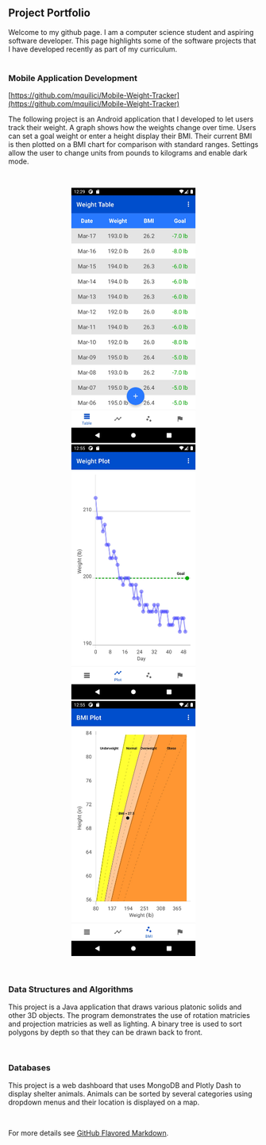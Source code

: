 ## Project Portfolio
 
Welcome to my github page. I am a computer science student and aspiring software developer. This page highlights some of the software projects that I have developed recently as part of my curriculum.<br/><br/>

### Mobile Application Development
[https://github.com/mquilici/Mobile-Weight-Tracker](https://github.com/mquilici/Mobile-Weight-Tracker)

The following project is an Android application that I developed to let users track their weight. A graph shows how the weights change over time. Users can set a goal weight or enter a height display their BMI. Their current BMI is then plotted on a BMI chart for comparison with standard ranges. Settings allow the user to change units from pounds to kilograms and enable dark mode.

<br/>
<a href="https://github.com/mquilici/Mobile-Weight-Tracker">
<p align="center">
     <img src="https://github.com/mquilici/mquilici.github.io/blob/main/images/Weight_Tracker_Table.jpeg" alt="alt text" width="250px" hspace="10">
     <img src="https://github.com/mquilici/mquilici.github.io/blob/main/images/Weight_Tracker_Plot.jpeg" alt="alt text" width="250px" hspace="10">
     <img src="https://github.com/mquilici/mquilici.github.io/blob/main/images/Weight_Tracker_BMI.jpeg" alt="alt text" width="250px" hspace="10">
</p>
</a>
<br/>


### Data Structures and Algorithms
This project is a Java application that draws various platonic solids and other 3D objects. The program demonstrates the use of rotation matricies and projection matricies as well as lighting. A binary tree is used to sort polygons by depth so that they can be drawn back to front.

<br/>

### Databases
This project is a web dashboard that uses MongoDB and Plotly Dash to display shelter animals. Animals can be sorted by several categories using dropdown menus and their location is displayed on a map.

<br/>

For more details see [GitHub Flavored Markdown](https://guides.github.com/features/mastering-markdown/).
